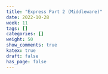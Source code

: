 ```yaml
---
title: "Express Part 2 (Middleware)"
date: 2022-10-28
week: 11
tags: []
categories: []
weight: 50
show_comments: true
katex: true
draft: false
has_page: false
---
```


<!--more-->
